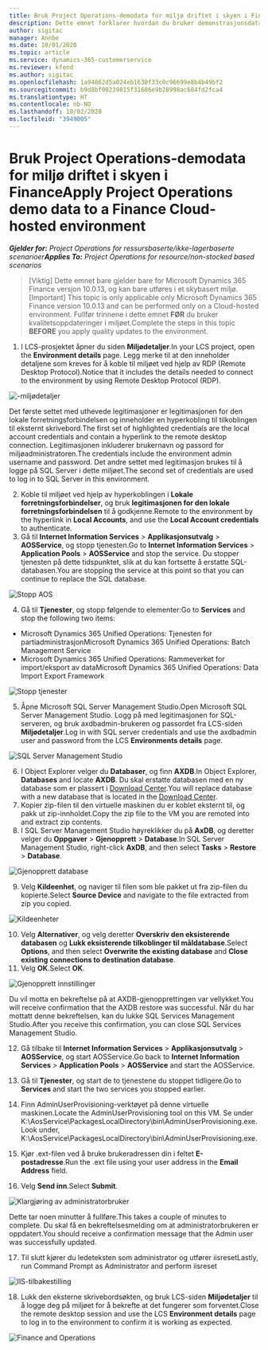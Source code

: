 ```yaml
---
title: Bruk Project Operations-demodata for miljø driftet i skyen i Finance
description: Dette emnet forklarer hvordan du bruker demonstrasjonsdata fra Project Operations i et skydriftet Dynamics 365 Finance-miljø.
author: sigitac
manager: Annbe
ms.date: 10/01/2020
ms.topic: article
ms.service: dynamics-365-customerservice
ms.reviewer: kfend
ms.author: sigitac
ms.openlocfilehash: 1a94862d5a024eb1630f33c0c96699e8b4b49bf2
ms.sourcegitcommit: b9d8bf00239815f31686e9b28998ac684fd2fca4
ms.translationtype: HT
ms.contentlocale: nb-NO
ms.lasthandoff: 10/02/2020
ms.locfileid: "3949005"
---
```

# <a name="apply-project-operations-demo-data-to-a-finance-cloud-hosted-environment"></a><span data-ttu-id="01bd7-103">Bruk Project Operations-demodata for miljø driftet i skyen i Finance</span><span class="sxs-lookup"><span data-stu-id="01bd7-103">Apply Project Operations demo data to a Finance Cloud-hosted environment</span></span>

<span data-ttu-id="01bd7-104">_**Gjelder for:** Project Operations for ressursbaserte/ikke-lagerbaserte scenarioer_</span><span class="sxs-lookup"><span data-stu-id="01bd7-104">_**Applies To:** Project Operations for resource/non-stocked based scenarios_</span></span>

><span data-ttu-id="01bd7-105">[Viktig] Dette emnet bare gjelder bare for Microsoft Dynamics 365 Finance versjon 10.0.13, og kan bare utføres i et skybasert miljø.</span><span class="sxs-lookup"><span data-stu-id="01bd7-105">[Important] This topic is only applicable only Microsoft Dynamics 365 Finance version 10.0.13 and can be performed only on a Cloud-hosted environment.</span></span> <span data-ttu-id="01bd7-106">Fullfør trinnene i dette emnet **FØR** du bruker kvalitetsoppdateringer i miljøet.</span><span class="sxs-lookup"><span data-stu-id="01bd7-106">Complete the steps in this topic **BEFORE** you apply quality updates to the environment.</span></span>

1. <span data-ttu-id="01bd7-107">I LCS-prosjektet åpner du siden **Miljødetaljer**.</span><span class="sxs-lookup"><span data-stu-id="01bd7-107">In your LCS project, open the **Environment details** page.</span></span> <span data-ttu-id="01bd7-108">Legg merke til at den inneholder detaljene som kreves for å koble til miljøet ved hjelp av RDP (Remote Desktop Protocol).</span><span class="sxs-lookup"><span data-stu-id="01bd7-108">Notice that it includes the details needed to connect to the environment by using Remote Desktop Protocol (RDP).</span></span>

![-miljødetaljer](./media/1EnvironmentDetails.png)

<span data-ttu-id="01bd7-110">Det første settet med uthevede legitimasjoner er legitimasjonen for den lokale forretningsforbindelsen og inneholder en hyperkobling til tilkoblingen til eksternt skrivebord.</span><span class="sxs-lookup"><span data-stu-id="01bd7-110">The first set of highlighted credentials are the local account credentials and contain a hyperlink to the remote desktop connection.</span></span> <span data-ttu-id="01bd7-111">Legitimasjonen inkluderer brukernavn og passord for miljøadministratoren.</span><span class="sxs-lookup"><span data-stu-id="01bd7-111">The credentials include the environment admin username and password.</span></span> <span data-ttu-id="01bd7-112">Det andre settet med legitimasjon brukes til å logge på SQL Server i dette miljøet.</span><span class="sxs-lookup"><span data-stu-id="01bd7-112">The second set of credentials are used to log in to SQL Server in this environment.</span></span>

2. <span data-ttu-id="01bd7-113">Koble til miljøet ved hjelp av hyperkoblingen i **Lokale forretningsforbindelser**, og bruk **legitimasjonen for den lokale forretningsforbindelsen** til å godkjenne.</span><span class="sxs-lookup"><span data-stu-id="01bd7-113">Remote to the environment by the hyperlink in **Local Accounts**, and use the **Local Account credentials** to authenticate.</span></span>
3. <span data-ttu-id="01bd7-114">Gå til **Internet Information Services** > **Applikasjonsutvalg** > **AOSService**, og stopp tjenesten.</span><span class="sxs-lookup"><span data-stu-id="01bd7-114">Go to **Internet Information Services** > **Application Pools** > **AOSService** and stop the service.</span></span> <span data-ttu-id="01bd7-115">Du stopper tjenesten på dette tidspunktet, slik at du kan fortsette å erstatte SQL-databasen.</span><span class="sxs-lookup"><span data-stu-id="01bd7-115">You are stopping the service at this point so that you can continue to replace the SQL database.</span></span>

![Stopp AOS](./media/2StopAOS.png)

4. <span data-ttu-id="01bd7-117">Gå til **Tjenester**, og stopp følgende to elementer:</span><span class="sxs-lookup"><span data-stu-id="01bd7-117">Go to **Services** and stop the following two items:</span></span>

- <span data-ttu-id="01bd7-118">Microsoft Dynamics 365 Unified Operations: Tjenesten for partiadministrasjon</span><span class="sxs-lookup"><span data-stu-id="01bd7-118">Microsoft Dynamics 365 Unified Operations: Batch Management Service</span></span>
- <span data-ttu-id="01bd7-119">Microsoft Dynamics 365 Unified Operations: Rammeverket for import/eksport av data</span><span class="sxs-lookup"><span data-stu-id="01bd7-119">Microsoft Dynamics 365 Unified Operations: Data Import Export Framework</span></span>

![Stopp tjenester](./media/3StopServices.png)

5. <span data-ttu-id="01bd7-121">Åpne Microsoft SQL Server Management Studio.</span><span class="sxs-lookup"><span data-stu-id="01bd7-121">Open Microsoft SQL Server Management Studio.</span></span> <span data-ttu-id="01bd7-122">Logg på med legitimasjonen for SQL-serveren, og bruk axdbadmin-brukeren og passordet fra LCS-siden **Miljødetaljer**.</span><span class="sxs-lookup"><span data-stu-id="01bd7-122">Log in with SQL server credentials and use the axdbadmin user and password from the LCS **Environments details** page.</span></span>

![SQL Server Management Studio](./media/4SSMS.png)

6. <span data-ttu-id="01bd7-124">I Object Explorer velger du **Databaser**, og finn **AXDB**.</span><span class="sxs-lookup"><span data-stu-id="01bd7-124">In Object Explorer, **Databases** and locate **AXDB**.</span></span> <span data-ttu-id="01bd7-125">Du skal erstatte databasen med en ny database som er plassert i [Download Center](https://download.microsoft.com/download/1/a/3/1a314bd2-b082-4a87-abdc-1ba26c92b63d/ProjOpsDemoDataFOGARelease.zip).</span><span class="sxs-lookup"><span data-stu-id="01bd7-125">You will replace database with a new database that is located in the [Download Center](https://download.microsoft.com/download/1/a/3/1a314bd2-b082-4a87-abdc-1ba26c92b63d/ProjOpsDemoDataFOGARelease.zip).</span></span> 
7. <span data-ttu-id="01bd7-126">Kopier zip-filen til den virtuelle maskinen du er koblet eksternt til, og pakk ut zip-innholdet.</span><span class="sxs-lookup"><span data-stu-id="01bd7-126">Copy the zip file to the VM you are remoted into and extract zip contents.</span></span>
8. <span data-ttu-id="01bd7-127">I SQL Server Management Studio høyreklikker du på **AxDB**, og deretter velger du **Oppgaver** > **Gjenopprett** > **Database**.</span><span class="sxs-lookup"><span data-stu-id="01bd7-127">In SQL Server Management Studio, right-click **AxDB**, and then select **Tasks** > **Restore** > **Database**.</span></span>

![Gjenopprett database](./media/5RestoreDatabase.png)

9. <span data-ttu-id="01bd7-129">Velg **Kildeenhet**, og naviger til filen som ble pakket ut fra zip-filen du kopierte.</span><span class="sxs-lookup"><span data-stu-id="01bd7-129">Select **Source Device** and navigate to the file extracted from zip you copied.</span></span>

![Kildeenheter](./media/6SourceDevice.png)

10. <span data-ttu-id="01bd7-131">Velg **Alternativer**, og velg deretter **Overskriv den eksisterende databasen** og **Lukk eksisterende tilkoblinger til måldatabase**.</span><span class="sxs-lookup"><span data-stu-id="01bd7-131">Select **Options**, and then select **Overwrite the existing database** and **Close existing connections to destination database**.</span></span> 
11. <span data-ttu-id="01bd7-132">Velg **OK**.</span><span class="sxs-lookup"><span data-stu-id="01bd7-132">Select **OK**.</span></span>

![Gjenopprett innstillinger](./media/7RestoreSetting.png)

<span data-ttu-id="01bd7-134">Du vil motta en bekreftelse på at AXDB-gjenopprettingen var vellykket.</span><span class="sxs-lookup"><span data-stu-id="01bd7-134">You will receive confirmation that the AXDB restore was successful.</span></span> <span data-ttu-id="01bd7-135">Når du har mottatt denne bekreftelsen, kan du lukke SQL Services Management Studio.</span><span class="sxs-lookup"><span data-stu-id="01bd7-135">After you receive this confirmation, you can close SQL Services Management Studio.</span></span>

12. <span data-ttu-id="01bd7-136">Gå tilbake til **Internet Information Services** > **Applikasjonsutvalg** > **AOSService**, og start AOSService.</span><span class="sxs-lookup"><span data-stu-id="01bd7-136">Go back to **Internet Information Services** > **Application Pools** > **AOSService** and start the AOSService.</span></span>
13. <span data-ttu-id="01bd7-137">Gå til **Tjenester**, og start de to tjenestene du stoppet tidligere.</span><span class="sxs-lookup"><span data-stu-id="01bd7-137">Go to **Services** and start the two services you stopped earlier.</span></span>

14. <span data-ttu-id="01bd7-138">Finn AdminUserProvisioning-verktøyet på denne virtuelle maskinen.</span><span class="sxs-lookup"><span data-stu-id="01bd7-138">Locate the AdminUserProvisioning tool on this VM.</span></span> <span data-ttu-id="01bd7-139">Se under K:\AosService\PackagesLocalDirectory\bin\AdminUserProvisioning.exe.</span><span class="sxs-lookup"><span data-stu-id="01bd7-139">Look under, K:\AosService\PackagesLocalDirectory\bin\AdminUserProvisioning.exe.</span></span>
15. <span data-ttu-id="01bd7-140">Kjør .ext-filen ved å bruke brukeradressen din i feltet **E-postadresse**.</span><span class="sxs-lookup"><span data-stu-id="01bd7-140">Run the .ext file using your user address in the **Email Address** field.</span></span> 
16. <span data-ttu-id="01bd7-141">Velg **Send inn**.</span><span class="sxs-lookup"><span data-stu-id="01bd7-141">Select **Submit**.</span></span>

![Klargjøring av administratorbruker](./media/8AdminUserProvisioning.png)

<span data-ttu-id="01bd7-143">Dette tar noen minutter å fullføre.</span><span class="sxs-lookup"><span data-stu-id="01bd7-143">This takes a couple of minutes to complete.</span></span> <span data-ttu-id="01bd7-144">Du skal få en bekreftelsesmelding om at administratorbrukeren er oppdatert.</span><span class="sxs-lookup"><span data-stu-id="01bd7-144">You should receive a confirmation message that the Admin user was successfully updated.</span></span>

17. <span data-ttu-id="01bd7-145">Til slutt kjører du ledeteksten som administrator og utfører iisreset</span><span class="sxs-lookup"><span data-stu-id="01bd7-145">Lastly, run Command Prompt as Administrator and perform iisreset</span></span>

![IIS-tilbakestilling](./media/9IISReset.png)

18. <span data-ttu-id="01bd7-147">Lukk den eksterne skrivebordsøkten, og bruk LCS-siden **Miljødetaljer** til å logge deg på miljøet for å bekrefte at det fungerer som forventet.</span><span class="sxs-lookup"><span data-stu-id="01bd7-147">Close the remote desktop session and use the LCS **Environment details** page to log in to the environment to confirm it is working as expected.</span></span>

![Finance and Operations](./media/10FinanceAndOperations.png)
